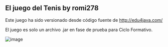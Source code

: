 ## El juego del Tenis by romi278 ##

Este juego ha sido versionado desde código
fuente de http://edu4java.com/

El juego es solo un archivo .jar
en fase de prueba para Ciclo Formativo.


![image](https://user-images.githubusercontent.com/97247907/174357378-448e1c65-8a15-429f-90f5-ab9986dd69ac.png)
